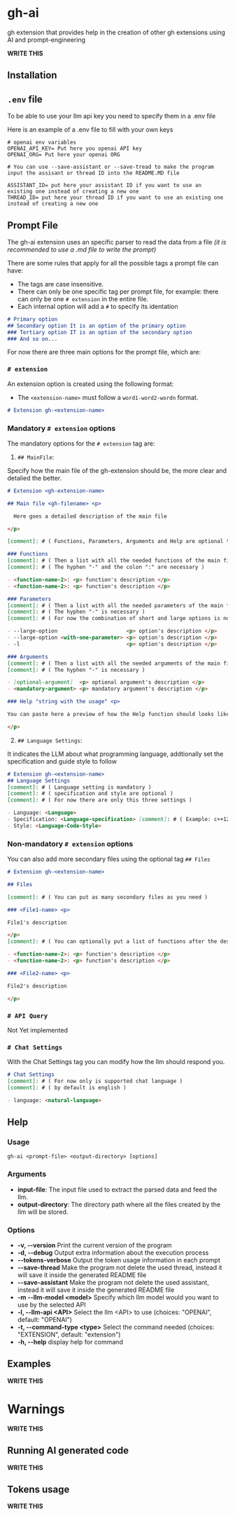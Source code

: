 # gh-ai

gh extension that provides help in the creation of other gh extensions using AI and prompt-engineering 

**WRITE THIS** 

## Installation


## `.env` file

To be able to use your llm api key you need to specify them in a .env file

Here is an example of a .env file to fill with your own keys 

```
# openai env variables
OPENAI_API_KEY= Put here you openai API key
OPENAI_ORG= Put here your openai ORG

# You can use --save-assistant or --save-tread to make the program input the assisant or thread ID into the README.MD file

ASSISTANT_ID= put here your assistant ID if you want to use an existing one instead of creating a new one
THREAD_ID= put here your thread ID if you want to use an existing one instead of creating a new one
```

## Prompt File 

The gh-ai extension uses an specific parser to read the data from a file *(it is recommended to use a .md file to write the prompt)*

There are some rules that apply for all the possible tags a prompt file can have:

- The tags are case insensitive.
- There can only be one specific tag per prompt file, for example: there can only be one `# extension` in the entire file.  
- Each internal option will add a `#` to specify its identation
```md
# Primary option
## Secondary option It is an option of the primary option 
### Tertiary option IT is an option of the secondary option
### And so on...
```
For now there are three main options for the prompt file, which are: 

### `# extension`

An extension option is created using the following format: 

- The `<extension-name>` must follow a `word1-word2-wordn` format.

```markdown
# Extension gh-<extension-name>
```

### Mandatory `# extension` options 

The mandatory options for the `# extension` tag are: 

1. `## MainFile`:

Specify how the main file of the gh-extension should be, the more clear and detalied the better. 

```markdown 
# Extension <gh-extension-name>

## Main file <gh-filename> <p> 

  Here goes a detailed description of the main file 

</p>

[comment]: # ( Functions, Parameters, Arguments and Help are optional tags of the main File )

### Functions 
[comment]: # ( Then a list with all the needed functions of the main file )
[comment]: # ( The hyphen "-" and the colon ":" are necessary )

- <function-name-2>: <p> function's description </p>  
- <function-name-2>: <p> function's description </p>

### Parameters 
[comment]: # ( Then a list with all the needed parameters of the main file )
[comment]: # ( The hyphen "-" is necessary )
[comment]: # ( For now the combination of short and large options is not possible )

- --large-option                      <p> option's description </p>
- --large-option <with-one-parameter> <p> option's description </p>
- -l                                  <p> option's description </p>

### Arguments
[comment]: # ( Then a list with all the needed arguments of the main file )
[comment]: # ( The hyphen "-" is necessary )

- [optional-argument]  <p> optional argument's description </p>
- <mandatory-argument> <p> mandatory argument's description </p>

### Help "string with the usage" <p>

You can paste here a preview of how the Help function should looks like

</p>
```

2. `## Language Settings`:

It indicates the LLM about what programming language, addtionally set the 
specification and guide style to follow

```md
# Extension gh-<extension-name>
## Language Settings 
[comment]: # ( Language setting is mandatory )
[comment]: # ( specification and style are optional )
[comment]: # ( For now there are only this three settings )

- Language: <Language> 
- Specification: <Language-specification> [comment]: # ( Example: c++12 )
- Style: <Language-Code-Style>
```

### Non-mandatory `# extension` options 

You can also add more secondary files using the optional tag `## Files`

```md
# Extension gh-<extension-name>

## Files 

[comment]: # ( You can put as many secondary files as you need )

### <File1-name> <p>

File1's description 

</p>
[comment]: # ( You can optionally put a list of functions after the description )

- <function-name-2>: <p> function's description </p>  
- <function-name-2>: <p> function's description </p>

### <File2-name> <p>

File2's description 

</p>
```

### `# API Query`

Not Yet implemented 

### `# Chat Settings`

With the Chat Settings tag you can modify how the llm should respond you.

```md
# Chat Settings 
[comment]: # ( For now only is supported chat language )
[comment]: # ( by default is english )

- language: <natural-language>
```

## Help

### Usage 

`gh-ai <prompt-file> <output-directory> [options]`

### Arguments 

  - **input-file**: The input file used to extract the parsed data and feed the llm.
  - **output-directory**: The directory path where all the files created by the llm will be stored.

### Options

  - **-v, --version** Print the current version of the program
  - **-d, --debug** Output extra information about the execution process
  - **--tokens-verbose** Output the token usage information in each prompt
  - **--save-thread** Make the program not delete the used thread, instead it will save it inside the generated README file
  - **--save-assistant**  Make the program not delete the used assistant, instead it will save it inside the generated README file
  - **-m --llm-model \<model>** Specify which llm model would you want to use by the selected API
  - **-l, --llm-api \<API>** Select the llm \<API> to use (choices: "OPENAI", default: "OPENAI")
  - **-t, --command-type \<type>** Select the command needed (choices: "EXTENSION", default: "extension")
  - **-h, --help** display help for command

## Examples

**WRITE THIS** 

# **Warnings** 

**WRITE THIS** 

## Running AI generated code

**WRITE THIS** 

## Tokens usage

**WRITE THIS** 